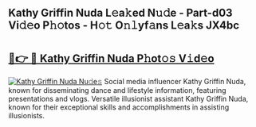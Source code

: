 ## Kathy Griffin Nuda L𝚎a𝚔ed N𝚞𝚍e - Part-d03 Vi𝚍𝚎o P𝚑𝚘tos - H𝚘𝚝 O𝚗𝚕yf𝚊ns L𝚎a𝚔s JX4bc

# <h2><a href="http://kf4o0y2.oniu.top/?m=Kathy+Griffin+Nuda">🔗👉 🔴 Kathy Griffin Nuda P𝚑ot𝚘𝚜 V𝚒d𝚎o</a></h2>

[![Kathy Griffin Nuda Nu𝚍e𝚜](https://i.imgur.com/0qMVB7G.gif)](http://kf4o0y2.oniu.top/?m=Kathy+Griffin+Nuda)
Social media influencer Kathy Griffin Nuda, known for disseminating dance and lifestyle information, featuring presentations and vlogs. Versatile illusionist assistant Kathy Griffin Nuda, known for their exceptional skills and accomplishments in assisting illusionists.  
